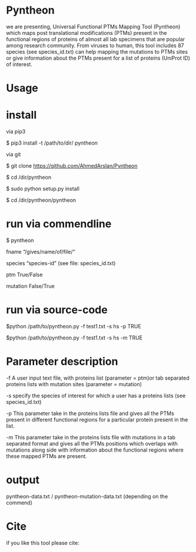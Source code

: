# Pyntheon

we are presenting, Universal Functional PTMs Mapping Tool (Pyntheon) which maps post translational modifications (PTMs) present in the functional regions of proteins of almost all lab specimens that are popular among research community. From viruses to human, this tool includes 87 species (see species_id.txt) can help mapping the mutations to PTMs sites or give information about the PTMs present for a list of proteins (UniProt ID) of interest. 

# Usage

# install

via pip3 

$ pip3 install -t /path/to/dir/ pyntheon

via git

$ git clone https://github.com/AhmedArslan/Pyntheon 

$ cd /dir/pyntheon

$ sudo python setup.py install

$ cd /dir/pyntheon/pyntheon

# run via commendline

$ pyntheon

fname “/gives/name/of/file/“

species “species-id” (see file: species_id.txt)

ptm True/False

mutation False/True

# run via source-code

$python /path/to/pyntheon.py -f test1.txt -s hs -p TRUE

$python /path/to/pyntheon.py -f test1.txt -s hs -m TRUE

# Parameter description

-f 				A user input text file, with proteins list (parameter = ptm)or tab separated proteins lists with mutation sites (parameter = mutation)

-s			specify the species of interest for which a user has a proteins lists (see species_id.txt)

-p 				This parameter take in the proteins lists file and gives all the PTMs present in different functional regions for a particular protein present in the list.

-m			This parameter take in the proteins lists file with mutations in a tab separated format and  gives all the PTMs positions which overlaps with mutations along side with information about the functional regions where these mapped PTMs are present.

# output

pyntheon-data.txt / pyntheon-mutation-data.txt (depending on the commend)

# Cite
if you like this tool please cite:
